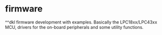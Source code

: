 firmware
========

^^dkl firmware development with examples. Basically the LPC18xx/LPC43xx MCU,
drivers for the on-board peripherals and some utility functions.
